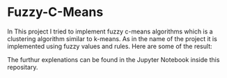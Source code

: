# Fuzzy-C-Means
In This project I tried to implement fuzzy c-means algorithms which is a clustering algorithm similar to k-means. As in the name of the project it is implemented using fuzzy values and rules.
Here are some of the result:

The furthur explenations can be found in the Jupyter Notebook inside this repositary.
